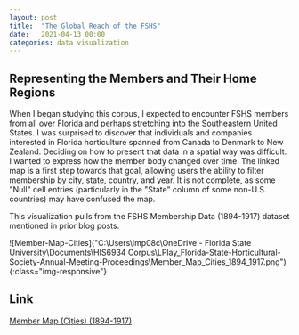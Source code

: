 ```yaml
---
layout: post
title:  "The Global Reach of the FSHS"
date:   2021-04-13 00:00
categories: data visualization
---
```


##  Representing the Members and Their Home Regions

When I began studying this corpus, I expected to encounter FSHS members from all over Florida and perhaps stretching into the Southeastern United States. I was surprised to discover that individuals and companies interested in Florida horticulture spanned from Canada to Denmark to New Zealand. Deciding on how to present that data in a spatial way was difficult. I wanted to express how the member body changed over time. The linked map is a first step towards that goal, allowing users the ability to filter membership by city, state, country, and year. It is not complete, as some "Null" cell entries (particularly in the "State" column of some non-U.S. countries) may have confused the map. 

This visualization pulls from the FSHS Membership Data (1894-1917) dataset mentioned in prior blog posts. 

![Member-Map-Cities]("C:\Users\lmp08c\OneDrive - Florida State University\Documents\HIS6934 Corpus\LPlay_Florida-State-Horticultural-Society-Annual-Meeting-Proceedings\Member_Map_Cities_1894_1917.png"){:class="img-responsive"}





## Link
[Member Map (Cities) (1894-1917)](https://public.tableau.com/views/MemberMapCities1894-1917/Sheet1?:language=en&:display_count=y&publish=yes&:origin=viz_share_link)



